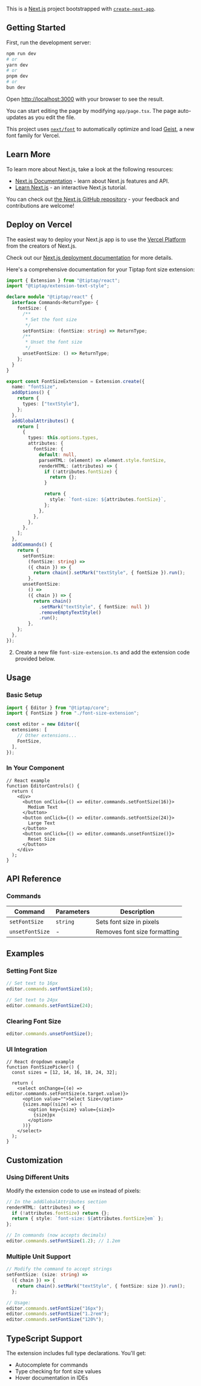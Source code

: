 This is a [Next.js](https://nextjs.org) project bootstrapped with [`create-next-app`](https://nextjs.org/docs/app/api-reference/cli/create-next-app).

## Getting Started

First, run the development server:

```bash
npm run dev
# or
yarn dev
# or
pnpm dev
# or
bun dev
```

Open [http://localhost:3000](http://localhost:3000) with your browser to see the result.

You can start editing the page by modifying `app/page.tsx`. The page auto-updates as you edit the file.

This project uses [`next/font`](https://nextjs.org/docs/app/building-your-application/optimizing/fonts) to automatically optimize and load [Geist](https://vercel.com/font), a new font family for Vercel.

## Learn More

To learn more about Next.js, take a look at the following resources:

- [Next.js Documentation](https://nextjs.org/docs) - learn about Next.js features and API.
- [Learn Next.js](https://nextjs.org/learn) - an interactive Next.js tutorial.

You can check out [the Next.js GitHub repository](https://github.com/vercel/next.js) - your feedback and contributions are welcome!

## Deploy on Vercel

The easiest way to deploy your Next.js app is to use the [Vercel Platform](https://vercel.com/new?utm_medium=default-template&filter=next.js&utm_source=create-next-app&utm_campaign=create-next-app-readme) from the creators of Next.js.

Check out our [Next.js deployment documentation](https://nextjs.org/docs/app/building-your-application/deploying) for more details.

Here's a comprehensive documentation for your Tiptap font size extension:

```typescript
import { Extension } from "@tiptap/react";
import "@tiptap/extension-text-style";

declare module "@tiptap/react" {
  interface Commands<ReturnType> {
    fontSize: {
      /**
       * Set the font size
       */
      setFontSize: (fontSize: string) => ReturnType;
      /**
       * Unset the font size
       */
      unsetFontSize: () => ReturnType;
    };
  }
}

export const FontSizeExtension = Extension.create({
  name: "fontSize",
  addOptions() {
    return {
      types: ["textStyle"],
    };
  },
  addGlobalAttributes() {
    return [
      {
        types: this.options.types,
        attributes: {
          fontSize: {
            default: null,
            parseHTML: (element) => element.style.fontSize,
            renderHTML: (attributes) => {
              if (!attributes.fontSize) {
                return {};
              }

              return {
                style: `font-size: ${attributes.fontSize}`,
              };
            },
          },
        },
      },
    ];
  },
  addCommands() {
    return {
      setFontSize:
        (fontSize: string) =>
        ({ chain }) => {
          return chain().setMark("textStyle", { fontSize }).run();
        },
      unsetFontSize:
        () =>
        ({ chain }) => {
          return chain()
            .setMark("textStyle", { fontSize: null })
            .removeEmptyTextStyle()
            .run();
        },
    };
  },
});
```

2. Create a new file `font-size-extension.ts` and add the extension code provided below.

## Usage

### Basic Setup

```typescript
import { Editor } from "@tiptap/core";
import { FontSize } from "./font-size-extension";

const editor = new Editor({
  extensions: [
    // Other extensions...
    FontSize,
  ],
});
```

### In Your Component

```tsx
// React example
function EditorControls() {
  return (
    <div>
      <button onClick={() => editor.commands.setFontSize(16)}>
        Medium Text
      </button>
      <button onClick={() => editor.commands.setFontSize(24)}>
        Large Text
      </button>
      <button onClick={() => editor.commands.unsetFontSize()}>
        Reset Size
      </button>
    </div>
  );
}
```

## API Reference

### Commands

| Command         | Parameters | Description                  |
| --------------- | ---------- | ---------------------------- |
| `setFontSize`   | `string`   | Sets font size in pixels     |
| `unsetFontSize` | -          | Removes font size formatting |

## Examples

### Setting Font Size

```typescript
// Set text to 16px
editor.commands.setFontSize(16);

// Set text to 24px
editor.commands.setFontSize(24);
```

### Clearing Font Size

```typescript
editor.commands.unsetFontSize();
```

### UI Integration

```tsx
// React dropdown example
function FontSizePicker() {
  const sizes = [12, 14, 16, 18, 24, 32];

  return (
    <select onChange={(e) => editor.commands.setFontSize(e.target.value)}>
      <option value="">Select Size</option>
      {sizes.map((size) => (
        <option key={size} value={size}>
          {size}px
        </option>
      ))}
    </select>
  );
}
```

## Customization

### Using Different Units

Modify the extension code to use `em` instead of pixels:

```typescript
// In the addGlobalAttributes section
renderHTML: (attributes) => {
  if (!attributes.fontSize) return {};
  return { style: `font-size: ${attributes.fontSize}em` };
};

// In commands (now accepts decimals)
editor.commands.setFontSize(1.2); // 1.2em
```

### Multiple Unit Support

```typescript
// Modify the command to accept strings
setFontSize: (size: string) =>
  ({ chain }) => {
    return chain().setMark("textStyle", { fontSize: size }).run();
  };

// Usage:
editor.commands.setFontSize("16px");
editor.commands.setFontSize("1.2rem");
editor.commands.setFontSize("120%");
```

## TypeScript Support

The extension includes full type declarations. You'll get:

- Autocomplete for commands
- Type checking for font size values
- Hover documentation in IDEs
